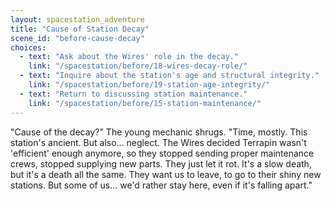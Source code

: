 ```yaml
---
layout: spacestation_adventure
title: "Cause of Station Decay"
scene_id: "before-cause-decay"
choices:
  - text: "Ask about the Wires' role in the decay."
    link: "/spacestation/before/18-wires-decay-role/"
  - text: "Inquire about the station's age and structural integrity."
    link: "/spacestation/before/19-station-age-integrity/"
  - text: "Return to discussing station maintenance."
    link: "/spacestation/before/15-station-maintenance/"
---
```


"Cause of the decay?" The young mechanic shrugs. "Time, mostly. This station's ancient. But also... neglect. The Wires decided Terrapin wasn't 'efficient' enough anymore, so they stopped sending proper maintenance crews, stopped supplying new parts. They just let it rot. It's a slow death, but it's a death all the same. They want us to leave, to go to their shiny new stations. But some of us... we'd rather stay here, even if it's falling apart."
